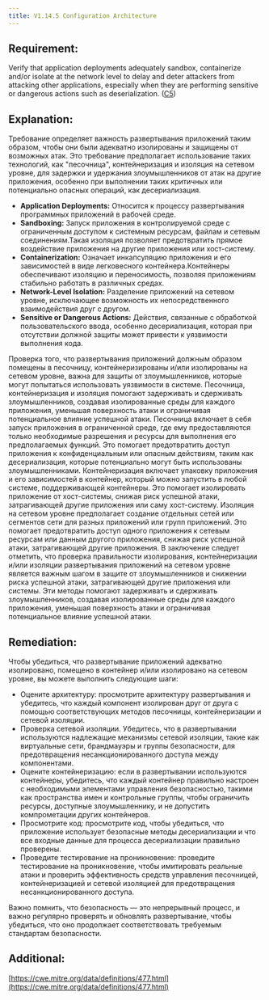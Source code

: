 ```yaml
---
title: V1.14.5 Configuration Architecture
---
```




## Requirement:

Verify that application deployments adequately sandbox, containerize and/or isolate at the network level to delay and deter attackers from attacking other applications, especially when they are performing sensitive or dangerous actions such as deserialization. ([C5]([https://owasp.org/www-project-proactive-controls/#div-numbering](https://owasp.org/www-project-proactive-controls/#div-numbering)))

## Explanation:

Требование определяет важность развертывания приложений таким образом, чтобы они были адекватно изолированы и защищены от возможных атак. Это требование предполагает использование таких технологий, как "песочница", контейнеризация и изоляция на сетевом уровне, для задержки и удержания злоумышленников от атак на другие приложения, особенно при выполнении таких критичных или потенциально опасных операций, как десериализация.

- **Application Deployments:**
    Относится к процессу развертывания программных приложений в рабочей среде.
- **Sandboxing:**
    Запуск приложения в контролируемой среде с ограниченным доступом к системным ресурсам, файлам и сетевым соединениям.Такая изоляция позволяет предотвратить прямое воздействие приложения на другие приложения или хост-систему.
- **Containerization:**
    Означает инкапсуляцию приложения и его зависимостей в виде легковесного контейнера.Контейнеры обеспечивают изоляцию и переносимость, позволяя приложениям стабильно работать в различных средах.
- **Network-Level Isolation:**
    Разделение приложений на сетевом уровне, исключающее возможность их непосредственного взаимодействия друг с другом.
- **Sensitive or Dangerous Actions:**
    Действия, связанные с обработкой пользовательского ввода, особенно десериализация, которая при отсутствии должной защиты может привести к уязвимости выполнения кода.


Проверка того, что развертывания приложений должным образом помещены в песочницу, контейнеризированы и/или изолированы на сетевом уровне, важна для защиты от злоумышленников, которые могут попытаться использовать уязвимости в системе. Песочница, контейнеризация и изоляция помогают задерживать и сдерживать злоумышленников, создавая изолированные среды для каждого приложения, уменьшая поверхность атаки и ограничивая потенциальное влияние успешной атаки. Песочница включает в себя запуск приложения в ограниченной среде, где ему предоставляются только необходимые разрешения и ресурсы для выполнения его предполагаемых функций. Это помогает предотвратить доступ приложения к конфиденциальным или опасным действиям, таким как десериализация, которые потенциально могут быть использованы злоумышленниками. Контейнеризация включает упаковку приложения и его зависимостей в контейнер, который можно запустить в любой системе, поддерживающей контейнеры. Это помогает изолировать приложение от хост-системы, снижая риск успешной атаки, затрагивающей другие приложения или саму хост-систему. Изоляция на сетевом уровне предполагает создание отдельных сетей или сегментов сети для разных приложений или групп приложений. Это помогает предотвратить доступ одного приложения к сетевым ресурсам или данным другого приложения, снижая риск успешной атаки, затрагивающей другие приложения. В заключение следует отметить, что проверка правильности изолирования, контейнеризации и/или изоляции развертывания приложений на сетевом уровне является важным шагом в защите от злоумышленников и снижении риска успешной атаки, затрагивающей другие приложения или системы. Эти методы помогают задерживать и сдерживать злоумышленников, создавая изолированные среды для каждого приложения, уменьшая поверхность атаки и ограничивая потенциальное влияние успешной атаки.

## Remediation:

Чтобы убедиться, что развертывание приложений адекватно изолировано, помещено в контейнер и/или изолировано на сетевом уровне, вы можете выполнить следующие шаги: 

- Оцените архитектуру: просмотрите архитектуру развертывания и убедитесь, что каждый компонент изолирован друг от друга с помощью соответствующих методов песочницы, контейнеризации и сетевой изоляции. 
- Проверка сетевой изоляции. Убедитесь, что в развертывании используются надлежащие механизмы сетевой изоляции, такие как виртуальные сети, брандмауэры и группы безопасности, для предотвращения несанкционированного доступа между компонентами. 
- Оцените контейнеризацию: если в развертывании используются контейнеры, убедитесь, что каждый контейнер правильно настроен с необходимыми элементами управления безопасностью, такими как пространства имен и контрольные группы, чтобы ограничить ресурсы, доступные злоумышленнику, и не допустить компрометации других контейнеров. 
- Просмотрите код: просмотрите код, чтобы убедиться, что приложение использует безопасные методы десериализации и что все входные данные для процесса десериализации правильно проверены. 
- Проведите тестирование на проникновение: проведите тестирование на проникновение, чтобы имитировать реальные атаки и проверить эффективность средств управления песочницей, контейнеризацией и сетевой изоляцией для предотвращения несанкционированного доступа. 


Важно помнить, что безопасность — это непрерывный процесс, и важно регулярно проверять и обновлять развертывание, чтобы убедиться, что оно продолжает соответствовать требуемым стандартам безопасности.

## Additional:

[https://cwe.mitre.org/data/definitions/477.html](https://cwe.mitre.org/data/definitions/477.html)





